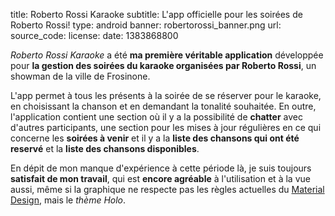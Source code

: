 title: Roberto Rossi Karaoke
subtitle: L'app officielle pour les soirées de Roberto Rossi!
type: android
banner: robertorossi_banner.png
url:
source_code:
license:
date: 1383868800

*Roberto Rossi Karaoke* a été **ma première véritable application** développée pour
**la gestion des soirées du karaoke organisées par Roberto Rossi**, un showman de la ville de Frosinone.

L'app permet à tous les présents à la soirée de se réserver pour le karaoke,
en choisissant la chanson et en demandant la tonalité souhaitée.
En outre, l'application contient une section où il y a la possibilité de **chatter** avec d'autres participants,
une section pour les mises à jour régulières en ce qui concerne les **soirées à venir**
et il y a la **liste des chansons qui ont été reservé** et la **liste des chansons disponibles**.

En dépit de mon manque d'expérience à cette période là, je suis toujours **satisfait de mon travail**,
qui est **encore agréable** à l'utilisation et à la vue aussi, même si la graphique ne respecte pas
les règles actuelles du [Material Design](https://material.google.com/), mais le *thème Holo*.

